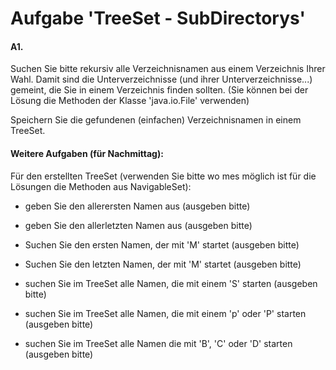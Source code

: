 # Aufgabe 'TreeSet - SubDirectorys'
 
#### A1.
 
Suchen Sie bitte rekursiv alle Verzeichnisnamen aus einem Verzeichnis Ihrer Wahl.
Damit sind die Unterverzeichnisse (und ihrer Unterverzeichnisse...) gemeint, 
die Sie in einem Verzeichnis finden sollten. 
(Sie können bei der Lösung die Methoden der Klasse 'java.io.File' verwenden)
 
Speichern Sie die gefundenen (einfachen) Verzeichnisnamen in einem TreeSet.
 

#### Weitere Aufgaben (für Nachmittag):
 
Für den erstellten TreeSet 
(verwenden Sie bitte wo mes möglich ist für die Lösungen die Methoden aus NavigableSet):
 
 - geben Sie den allerersten Namen aus (ausgeben bitte)
 - geben Sie den allerletzten Namen aus (ausgeben bitte)
 

 - Suchen Sie den ersten Namen, der mit 'M' startet (ausgeben bitte)
 - Suchen Sie den letzten Namen, der mit 'M' startet (ausgeben bitte)

 
 - suchen Sie im TreeSet alle Namen, die mit einem 'S' starten (ausgeben bitte)
 - suchen Sie im TreeSet alle Namen, die mit einem 'p' oder 'P' starten (ausgeben bitte)
 
 
 - suchen Sie im TreeSet alle Namen die mit 'B', 'C' oder 'D' starten (ausgeben bitte)
 
 

